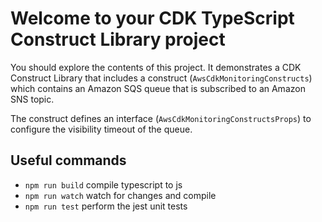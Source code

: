 # Welcome to your CDK TypeScript Construct Library project

You should explore the contents of this project. It demonstrates a CDK Construct Library that includes a construct (`AwsCdkMonitoringConstructs`)
which contains an Amazon SQS queue that is subscribed to an Amazon SNS topic.

The construct defines an interface (`AwsCdkMonitoringConstructsProps`) to configure the visibility timeout of the queue.

## Useful commands

* `npm run build`   compile typescript to js
* `npm run watch`   watch for changes and compile
* `npm run test`    perform the jest unit tests

